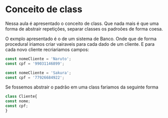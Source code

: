 # Conceito de class
Nessa aula é apresentado o conceito de class. Que nada mais é que uma forma de abstrair repetições,
separar classes os padroões de forma coesa.

O exmplo apresentado é o de um sistema de Banco. Onde que de forma procedural iriamos criar vairaveis
para cada dado de um cliente. E para cada novo cliente recriariamos campos:

~~~ javascript
const nomeCliente = 'Naruto';
const cpf = '99031146899';

const nomeCliente = 'Sakura';
const cpf = '77926684922';
~~~

Se fossemos abstrair o padrão em uma class fariamos da seguinte forma

~~~  javascript
class Cliente{
const nome;
const cpf;
}
~~~

